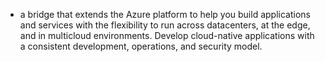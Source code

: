 - a bridge that extends the Azure platform to help you build applications and services with the flexibility to run across datacenters, at the edge, and in multicloud environments. Develop cloud-native applications with a consistent development, operations, and security model.